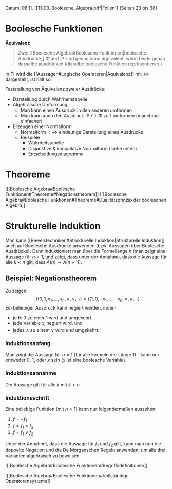 Datum: 08.11.
[[TI_03_Boolesche_Algebra.pdf|Folien]] (Seiten 23 bis 38)

# Boolesche Funktionen

**Äquivalenz**
> Zwei [[Boolesche Algebra#Boolesche Funktionen|boolesche Ausdrücke]] $\Phi$ und $\Psi$ sind genau dann äquivalent, wenn beide genau dasselbe ausdrücken (dieselbe boolesche Funktion repräsentieren.)

In TI wird die [[Aussagen#Logische Operatoren|Äquivalenz]] mit $\leftrightarrow$ dargestellt, ist halt so.

Feststellung von Äquivalenz zweier Ausdrücke: 
- Darstellung durch Wahrheitstabelle
- Algebraische Umformung
	- Man kann einen Ausdruck in den anderen umformen
	- Man kann auch den Ausdruck $\Psi\leftrightarrow\Phi$ zu 1 umformen (manchmal einfacher)
- Erzeugen einer Normalform
	- Normalform $:\iff$ eindeutige Darstellung eines Ausdrucks
	- Beispiele
		- Wahrheitstabelle
		- Disjunktive & konjunktive Normalform (siehe unten)
		- Entscheidungsdiagramme

# Theoreme
![[Boolesche Algebra#Boolesche Funktionen#Theoreme#Negationstheorem]]
![[Boolesche Algebra#Boolesche Funktionen#Theoreme#Dualitätsprinzip der booleschen Algebra]]

# Strukturelle Induktion
Man kann [[Beweistechniken#Strukturelle Induktion|Strukturelle Induktion]] auch auf Boolesche Ausdrücke anwenden (bzw. Aussagen über Boolesche Ausdrücke).
Dann induktioniert man über die Formellänge $n$ (man zeigt eine Aussage für $n=1$, und zeigt, dass unter der Annahme, dass die Aussage für alle $k<n$ gilt, dass $A(n)\Rightarrow A(n+1)$).

## Beispiel: Negationstheorem
Zu zeigen: $$\lnot f(0,1,x_{1},\ldots,x_{n},\land,\lor,\lnot)=f(1,0,\lnot x_{1},\ldots,\lnot x_{n},\lor,\land,\lnot)$$
Ein beliebiger Ausdruck kann negiert werden, indem:
- jede 0 zu einer 1 wird und umgekehrt,
- jede Variable $x_i$ negiert wird, und
- jedes $\land$ zu einem $\lor$ wird und umgekehrt.

### Induktionsanfang
Man zeigt die Aussage für $n=1$ (für alle Formeln der Länge 1) - kann nur entweder $0$, $1$, oder $x$ sein ($x$ ist eine boolesche Variable).

### Induktionsannahme
Die Aussage gilt für alle $k$ mit $k<n$.

### Induktionsschritt
Eine beliebige Funktion (mit $n>1$) kann nur folgendermaßen aussehen:
1. $f=\lnot f_1$
2. $f=f_{1}\land f_{2}$
3. $f=f_{1}\lor f_{2}$

Unter der Annahme, dass die Aussage für $f_{1}$ und $f_{2}$ gilt, kann man nun die doppelte Negation und die De Morganschen Regeln anwenden, um alle drei Varianten algebraisch zu beweisen.

![[Boolesche Algebra#Boolesche Funktionen#Begriffsdefinitionen]]

![[Boolesche Algebra#Boolesche Funktionen#Vollständige Operatorensysteme]]